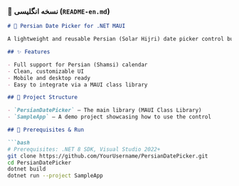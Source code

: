 
### 🔹‌ نسخه انگلیسی (`README-en.md`)
```markdown
# 📅 Persian Date Picker for .NET MAUI

A lightweight and reusable Persian (Solar Hijri) date picker control built for .NET MAUI. Includes a sample project to demonstrate usage.

## ✨ Features

- Full support for Persian (Shamsi) calendar
- Clean, customizable UI
- Mobile and desktop ready
- Easy to integrate via a MAUI class library

## 🧱 Project Structure

- `PersianDatePicker` – The main library (MAUI Class Library)
- `SampleApp` – A demo project showcasing how to use the control

## 🔧 Prerequisites & Run

```bash
# Prerequisites: .NET 8 SDK, Visual Studio 2022+
git clone https://github.com/YourUsername/PersianDatePicker.git
cd PersianDatePicker
dotnet build
dotnet run --project SampleApp